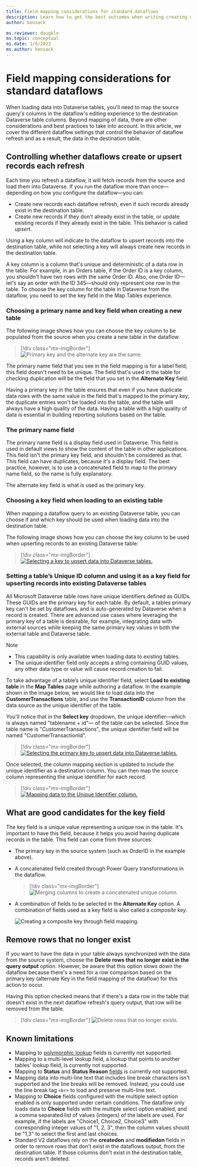 ```yaml
---
title: Field mapping considerations for standard dataflows
description: Learn how to get the best outcomes when writing creating dataflows that write their output to Dataverse
author: bensack

ms.reviewer: dougklo
ms.topic: conceptual
ms.date: 1/6/2023
ms.author: bensack
---
```


# Field mapping considerations for standard dataflows

When loading data into Dataverse tables, you'll need to map the source query's columns in the dataflow's editing experience to the destination Dataverse table columns. Beyond mapping of data, there are other considerations and best practices to take into account. In this article, we cover the different dataflow settings that control the behavior of dataflow refresh and as a result, the data in the destination table.

## Controlling whether dataflows create or upsert records each refresh

Each time you refresh a dataflow, it will fetch records from the source and load them into Dataverse. If you run the dataflow more than once&mdash;depending on how you configure the dataflow&mdash;you can:

* Create new records each dataflow refresh, even if such records already exist in the destination table.
* Create new records if they don't already exist in the table, or update existing records if they already exist in the table. This behavior is called _upsert_.

Using a key column will indicate to the dataflow to upsert records into the destination table, while not selecting a key will always create new records in the destination table.

A key column is a column that's unique and deterministic of a data row in the table. For example, in an Orders table, if the Order ID is a key column, you shouldn't have two rows with the same Order ID. Also, one Order ID&mdash;let's say an order with the ID 345&mdash;should only represent one row in the table. To choose the key column for the table in Dataverse from the dataflow, you need to set the key field in the Map Tables experience.

### Choosing a primary name and key field when creating a new table

The following image shows how you can choose the key column to be populated from the source when you create a new table in the dataflow.

> [!div class="mx-imgBorder"]
> ![Primary key and the alternate key are the same.](media/get-best-of-standard-dataflows/pk-ak-same.png)

The primary name field that you see in the field mapping is for a label field; this field doesn't need to be unique. The field that's used in the table for checking duplication will be the field that you set in the **Alternate Key** field.

Having a primary key in the table ensures that even if you have duplicate data rows with the same value in the field that's mapped to the primary key, the duplicate entries won't be loaded into the table, and the table will always have a high quality of the data. Having a table with a high quality of data is essential in building reporting solutions based on the table.

### The primary name field

The primary name field is a display field used in Dataverse. This field is used in default views to show the content of the table in other applications. This field isn't the primary key field, and shouldn't be considered as that. This field can have duplicates, because it's a display field. The best practice, however, is to use a concatenated field to map to the primary name field, so the name is fully explanatory.

The alternate key field is what is used as the primary key.

### Choosing a key field when loading to an existing table

When mapping a dataflow query to an existing Dataverse table, you can choose if and which key should be used when loading data into the destination table.

The following image shows how you can choose the key column to be used when upserting records to an existing Dataverse table:

> [!div class="mx-imgBorder"]
> [![Selecting a key to upsert data into Dataverse tables.](media/get-best-of-standard-dataflows/multi-ak.png)](media/get-best-of-standard-dataflows/multi-ak.png#lightbox)

### Setting a table’s Unique ID column and using it as a key field for upserting records into existing Dataverse tables

All Microsoft Dataverse table rows have unique identifiers defined as GUIDs. These GUIDs are the primary key for each table. By default, a tables primary key can't be set by dataflows, and is auto-generated by Dataverse when a record is created. There are advanced use cases where leveraging the primary key of a table is desirable, for example, integrating data with external sources while keeping the same primary key values in both the external table and Dataverse table.

> [!NOTE]
>
> * This capability is only available when loading data to existing tables.
> * The unique identifier field only accepts a string containing GUID values, any other data type or value will cause record creation to fail.

To take advantage of a table’s unique identifier field, select **Load to existing table** in the **Map Tables** page while authoring a dataflow. In the example shown in the image below, we would like to load data into the **CustomerTransactions** table, and use the **TransactionID** column from the data source as the unique identifier of the table.

You'll notice that in the **Select key** dropdown, the unique identifier&mdash;which is always named "tablename + id"&mdash; of the table can be selected. Since the table name is "CustomerTransactions", the unique identifier field will be named "CustomerTransactionId".

> [!div class="mx-imgBorder"]
> [![Selecting the primary key to upsert data into Dataverse tables.](media/get-best-of-standard-dataflows/select-primary-key.png)](media/get-best-of-standard-dataflows/select-primary-key.png#lightbox)

Once selected, the column mapping section is updated to include the unique identifier as a destination column. You can then map the source column representing the unique identifier for each record.

> [!div class="mx-imgBorder"]
> [![Mapping data to the Unique Identifier column.](media/get-best-of-standard-dataflows/map-to-primary-key.png)](media/get-best-of-standard-dataflows/map-to-primary-key.png#lightbox)

## What are good candidates for the key field

The key field is a unique value representing a unique row in the table. It's important to have this field, because it helps you avoid having duplicate records in the table. This field can come from three sources:

* The primary key in the source system (such as OrderID in the example above).

* A concatenated field created through Power Query transformations in the dataflow.

  > [!div class="mx-imgBorder"]
  > ![Merging columns to create a concatenated unique column.](media/get-best-of-standard-dataflows/merge-columns-dataflow.png)

* A combination of fields to be selected in the **Alternate Key** option. A combination of fields used as a key field is also called a _composite key_.

  ![Creating a composite key through field mapping.](media/get-best-of-standard-dataflows/composite-key-mapping.png)

## Remove rows that no longer exist

If you want to have the data in your table always synchronized with the data from the source system, choose the **Delete rows that no longer exist in the query output** option. However, be aware that this option slows down the dataflow because there's a need for a row comparison based on the primary key (alternate Key in the field mapping of the dataflow) for this action to occur.

Having this option checked means that if there's a data row in the table that doesn't exist in the next dataflow refresh's query output, that row will be removed from the table.

> [!div class="mx-imgBorder"]
> ![Delete rows that no longer exists.](media/get-best-of-standard-dataflows/delete-rows-not-exist.png)

## Known limitations

* Mapping to [polymorphic lookup](/powerapps/maker/canvas-apps/working-with-references#polymorphic-lookups) fields is currently not supported.
* Mapping to a multi-level lookup field, a lookup that points to another tables' lookup field, is currently not supported.
* Mapping to **Status** and **Status Reason** [fields](/powerapps/developer/data-platform/define-custom-state-model-transitions#what-is-the-state-model) is currently not supported.
* Mapping data into multi-line text that includes line break characters isn't supported and the line breaks will be removed. Instead, you could use the line break tag `<br>` to load and preserve multi-line text.
* Mapping to **Choice** fields configured with the multiple select option enabled is only supported under certain conditions. The dataflow only loads data to **Choice** fields with the multiple select option enabled, and a comma separated list of values (integers) of the labels are used. For example, if the labels are "Choice1, Choice2, Choice3" with corresponding integer values of "1, 2, 3", then the column values should be "1,3" to select the first and last choices.
* Standard V2 dataflows rely on the **createdon** and **modifiedon** fields in order to remove rows that don't exist in the dataflows output, from the destination table. If those columns don't exist in the destination table, records aren't deleted.
